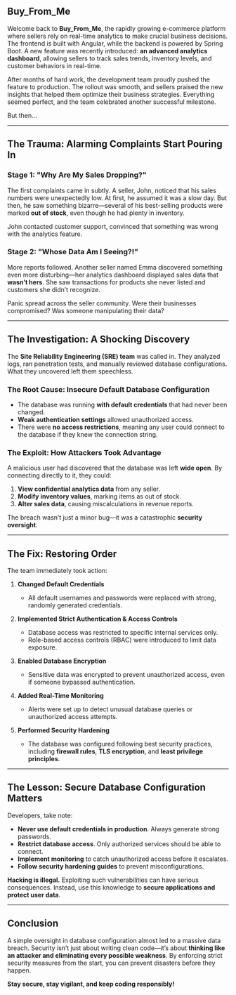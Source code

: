 ## Buy_From_Me

Welcome back to **Buy_From_Me**, the rapidly growing e-commerce platform where sellers rely on real-time analytics to make crucial business decisions. The frontend is built with Angular, while the backend is powered by Spring Boot. A new feature was recently introduced: **an advanced analytics dashboard**, allowing sellers to track sales trends, inventory levels, and customer behaviors in real-time.

After months of hard work, the development team proudly pushed the feature to production. The rollout was smooth, and sellers praised the new insights that helped them optimize their business strategies. Everything seemed perfect, and the team celebrated another successful milestone.

But then…

---

## The Trauma: Alarming Complaints Start Pouring In

### Stage 1: "Why Are My Sales Dropping?"
The first complaints came in subtly. A seller, John, noticed that his sales numbers were unexpectedly low. At first, he assumed it was a slow day. But then, he saw something bizarre—several of his best-selling products were marked **out of stock**, even though he had plenty in inventory.

John contacted customer support, convinced that something was wrong with the analytics feature.

### Stage 2: "Whose Data Am I Seeing?!"
More reports followed. Another seller named Emma discovered something even more disturbing—her analytics dashboard displayed sales data that **wasn’t hers**. She saw transactions for products she never listed and customers she didn’t recognize.

Panic spread across the seller community. Were their businesses compromised? Was someone manipulating their data?

---

## The Investigation: A Shocking Discovery

The **Site Reliability Engineering (SRE) team** was called in. They analyzed logs, ran penetration tests, and manually reviewed database configurations. What they uncovered left them speechless.

### The Root Cause: **Insecure Default Database Configuration**
- The database was running **with default credentials** that had never been changed.
- **Weak authentication settings** allowed unauthorized access.
- There were **no access restrictions**, meaning any user could connect to the database if they knew the connection string.

### The Exploit: How Attackers Took Advantage
A malicious user had discovered that the database was left **wide open**. By connecting directly to it, they could:
1. **View confidential analytics data** from any seller.
2. **Modify inventory values**, marking items as out of stock.
3. **Alter sales data**, causing miscalculations in revenue reports.

The breach wasn’t just a minor bug—it was a catastrophic **security oversight**.

---

## The Fix: Restoring Order
The team immediately took action:

1. **Changed Default Credentials**
   - All default usernames and passwords were replaced with strong, randomly generated credentials.

2. **Implemented Strict Authentication & Access Controls**
   - Database access was restricted to specific internal services only.
   - Role-based access controls (RBAC) were introduced to limit data exposure.

3. **Enabled Database Encryption**
   - Sensitive data was encrypted to prevent unauthorized access, even if someone bypassed authentication.

4. **Added Real-Time Monitoring**
   - Alerts were set up to detect unusual database queries or unauthorized access attempts.

5. **Performed Security Hardening**
   - The database was configured following best security practices, including **firewall rules**, **TLS encryption**, and **least privilege principles**.

---

## The Lesson: Secure Database Configuration Matters

Developers, take note:
- **Never use default credentials in production**. Always generate strong passwords.
- **Restrict database access**. Only authorized services should be able to connect.
- **Implement monitoring** to catch unauthorized access before it escalates.
- **Follow security hardening guides** to prevent misconfigurations.

**Hacking is illegal.** Exploiting such vulnerabilities can have serious consequences. Instead, use this knowledge to **secure applications and protect user data**.

---

## Conclusion
A simple oversight in database configuration almost led to a massive data breach. Security isn’t just about writing clean code—it’s about **thinking like an attacker and eliminating every possible weakness**. By enforcing strict security measures from the start, you can prevent disasters before they happen.

**Stay secure, stay vigilant, and keep coding responsibly!**